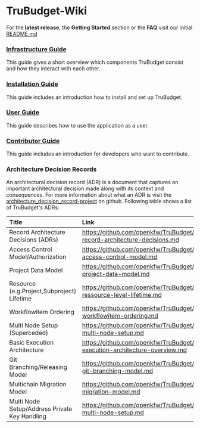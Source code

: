 # TruBudget-Wiki

For the **latest release**, the **Getting Started** section or the **FAQ** visit our initial [README.md](https://github.com/openkfw/TruBudget/blob/master/README.md)

### [Infrastructure Guide](./wiki/Infrastructure-Guide/Infrastructure-Guide.md)

This guide gives a short overview which components TruBudget consist and how they interact with each other.

### [Installation Guide](./wiki/Installation-Guide/Installation-Guide.md)

This guide includes an introduction how to install and set up TruBudget.

### [User Guide](./wiki/User-Guide/README.md)

This guide describes how to use the application as a user.

### [Contributor Guide](./wiki/Contributor-Guide/Contributor-Guide.md)

This guide includes an introduction for developers who want to contribute.

### Architecture Decision Records

An architectural decision record (ADR) is a document that captures an important architectural decision made along with its context and consequences.
For more information about what an ADR is visit the [architecture_decision_record-project](https://github.com/joelparkerhenderson/architecture_decision_record) on github.
Following table shows a list of TruBudget's ADRs:

| Title                                         | Link                                                                                             |
| :-------------------------------------------- | :----------------------------------------------------------------------------------------------- |
| Record Architecture Decisions (ADRs)          | https://github.com/openkfw/TruBudget/blob/master/doc/adr/0001-record-architecture-decisions.md   |
| Access Control Model/Authorization            | https://github.com/openkfw/TruBudget/blob/master/doc/adr/0002-access-control-model.md            |
| Project Data Model                            | https://github.com/openkfw/TruBudget/blob/master/doc/adr/0003-project-data-model.md              |
| Resource (e.g.Project,Subproject) Lifetime    | https://github.com/openkfw/TruBudget/blob/master/doc/adr/0004-ressource-level-lifetime.md        |
| Workflowitem Ordering                         | https://github.com/openkfw/TruBudget/blob/master/doc/adr/0005-workflowitem-ordering.md           |
| Multi Node Setup (Superceded)                 | https://github.com/openkfw/TruBudget/blob/master/doc/adr/0006-multi-node-setup.md                |
| Basic Execution Architecture                  | https://github.com/openkfw/TruBudget/blob/master/doc/adr/0007-execution-architecture-overview.md |
| Git Branching/Releasing Model                 | https://github.com/openkfw/TruBudget/blob/master/doc/adr/0008-git-branching-model.md             |
| Multichain Migration Model                    | https://github.com/openkfw/TruBudget/blob/master/doc/adr/0009-migration-model.md                 |
| Multi Node Setup/Address Private Key Handling | https://github.com/openkfw/TruBudget/blob/master/doc/adr/0010-multi-node-setup.md                |
